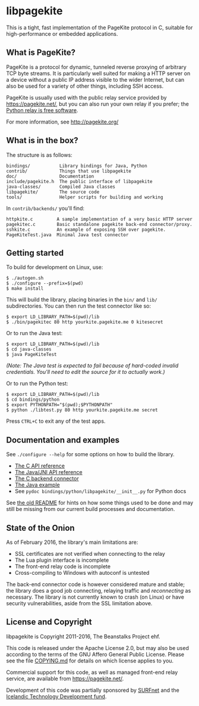 # libpagekite #

This is a tight, fast implementation of the PageKite protocol in C,
suitable for high-performance or embedded applications.


## What is PageKite? ##

PageKite is a protocol for dynamic, tunneled reverse proxying of arbitrary
TCP byte streams. It is particularly well suited for making a HTTP server
on a device without a public IP address visible to the wider Internet, but
can also be used for a variety of other things, including SSH access.

PageKite is usually used with the public relay service provided by
<https://pagekite.net/>, but you can also run your own relay if you prefer;
the [Python relay is free software](https://github.com/pagekite/PyPagekite/).

For more information, see <http://pagekite.org/>


## What is in the box? ##

The structure is as follows:

    bindings/           Library bindings for Java, Python
    contrib/            Things that use libpagekite
    doc/                Documentation
    include/pagekite.h  The public interface of libpagekite
    java-classes/       Compiled Java classes
    libpagekite/        The source code
    tools/              Helper scripts for building and working

In `contrib/backends/` you'll find:

    httpkite.c         A sample implementation of a very basic HTTP server
    pagekitec.c        Basic standalone pagekite back-end connector/proxy.
    sshkite.c          An example of exposing SSH over pagekite.
    PageKiteTest.java  Minimal Java test connector


## Getting started ##

To build for development on Linux, use:

    $ ./autogen.sh
    $ ./configure --prefix=$(pwd)
    $ make install

This will build the library, placing binaries in the `bin/` and `lib/`
subdirectories. You can then run the test connector like so:

    $ export LD_LIBRARY_PATH=$(pwd)/lib
    $ ./bin/pagekitec 80 http yourkite.pagekite.me 0 kitesecret

Or to run the Java test:

    $ export LD_LIBRARY_PATH=$(pwd)/lib
    $ cd java-classes
    $ java PageKiteTest

*(Note: The Java test is expected to fail because of hard-coded invalid
credentials. You'll need to edit the source for it to actually work.)*

Or to run the Python test:

    $ export LD_LIBRARY_PATH=$(pwd)/lib
    $ cd bindings/python
    $ export PYTHONPATH="$(pwd);$PYTHONPATH"
    $ python ./libtest.py 80 http yourkite.pagekite.me secret

Press `CTRL+C` to exit any of the test apps.


## Documentation and examples

See `./configure --help` for some options on how to build the library.

   * [The C API reference        ](doc/API.md)
   * [The Java/JNI API reference ](doc/API_JNI.md)
   * [The C backend connector    ](contrib/backends/pagekitec.c)
   * [The Java example           ](contrib/backends/PageKiteTest.java)
   * See `pydoc bindings/python/libpagekite/__init__.py` for Python docs

See [the old README](doc/README-OLD.md) for hints on how some things used
to be done and may still be missing from our current build processes and
documentation.


## State of the Onion

As of February 2016, the library's main limitations are:

   * SSL certificates are not verified when connecting to the relay
   * The Lua plugin interface is incomplete
   * The front-end relay code is incomplete
   * Cross-compiling to Windows with autoconf is untested

The back-end connector code is however considered mature and stable; the
library does a good job connecting, relaying traffic and *reconnecting* as
necessary. The library is not currently known to crash (on Linux) or have
security vulnerabilities, aside from the SSL limitation above.


## License and Copyright ##

libpagekite is Copyright 2011-2016, The Beanstalks Project ehf.

This code is released under the Apache License 2.0, but may also be used
according to the terms of the GNU Affero General Public License.  Please
see the file [COPYING.md](doc/COPYING.md) for details on which license applies
to you.

Commercial support for this code, as well as managed front-end relay service,
are available from <https://pagekite.net/>.

Development of this code was partially sponsored by
[SURFnet](http://www.surfnet.nl) and the [Icelandic Technology Development
fund](http://www.rannis.is/).

